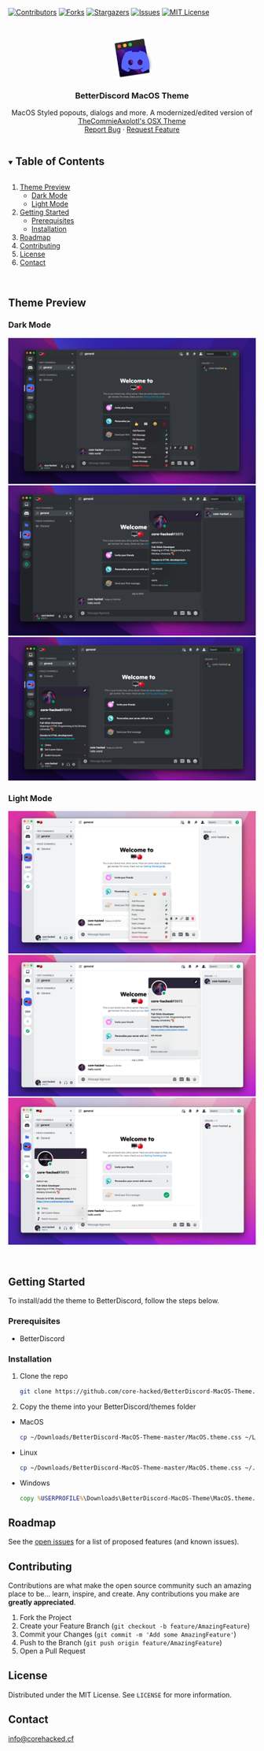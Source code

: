 [![Contributors][contributors-shield]][contributors-url]
[![Forks][forks-shield]][forks-url]
[![Stargazers][stars-shield]][stars-url]
[![Issues][issues-shield]][issues-url]
[![MIT License][license-shield]][license-url]

<!-- PROJECT LOGO -->
<br />
<p align="center">
  <a href="https://github.com/core-hacked/BetterDiscord-MacOS-Theme">
    <img src="favicon.png" alt="Logo" width="80" height="80">
  </a>

  <h3 align="center">BetterDiscord MacOS Theme</h3>

  <p align="center">
    MacOS Styled popouts, dialogs and more. A modernized/edited version of <a href="https://betterdiscord.app/theme/OSX">TheCommieAxolotl's OSX Theme</a>
    <br />
    <a href="https://github.com/core-hacked/BetterDiscord-MacOS-Theme/issues">Report Bug</a>
    ·
    <a href="https://github.com/core-hacked/BetterDiscord-MacOS-Theme/issues">Request Feature</a>
  </p>
</p>



<!-- TABLE OF CONTENTS -->
<details open="open">
  <summary><h2 style="display: inline-block">Table of Contents</h2></summary>
  <ol>
    <li>
      <a href="#theme-preview">Theme Preview</a>
      <ul>
        <li><a href="#dark-mode">Dark Mode</a></li>
        <li><a href="#light-mode">Light Mode</a></li>
      </ul>
    </li>
    <li>
      <a href="#getting-started">Getting Started</a>
      <ul>
        <li><a href="#prerequisites">Prerequisites</a></li>
        <li><a href="#installation">Installation</a></li>
      </ul>
    </li>
    <li><a href="#roadmap">Roadmap</a></li>
    <li><a href="#contributing">Contributing</a></li>
    <li><a href="#license">License</a></li>
    <li><a href="#contact">Contact</a></li>
  </ol>
</details>

<br/>

<!-- THEME PREVIEW -->
## Theme Preview

### Dark Mode

<img src="./previews/darkmode1.png"/> <br/>
<img src="./previews/darkmode2.png"/> <br/>
<img src="./previews/darkmode3.png"/> <br/>

### Light Mode

<img src="./previews/lightmode1.png"/> <br/>
<img src="./previews/lightmode2.png"/> <br/>
<img src="./previews/lightmode3.png"/> <br/>
 
<br/>


<!-- GETTING STARTED -->
## Getting Started

To install/add the theme to BetterDiscord, follow the steps below.

### Prerequisites

* BetterDiscord

### Installation

1. Clone the repo
   ```sh
   git clone https://github.com/core-hacked/BetterDiscord-MacOS-Theme.git
   ```
2. Copy the theme into your BetterDiscord/themes folder
* MacOS
    ```sh
    cp ~/Downloads/BetterDiscord-MacOS-Theme-master/MacOS.theme.css ~/Library/Application\ Support/BetterDiscord/themes/
    ```
 * Linux
    ```sh
    cp ~/Downloads/BetterDiscord-MacOS-Theme-master/MacOS.theme.css ~/.config/BetterDiscord/themes/
    ```

* Windows
   ```bat
   copy %USERPROFILE%\Downloads\BetterDiscord-MacOS-Theme\MacOS.theme.css %AppData%\BetterDiscord\themes\
   ```

<!-- ROADMAP -->
## Roadmap

See the [open issues](https://github.com/core-hacked/BetterDiscord-MacOS-Theme/issues) for a list of proposed features (and known issues).



<!-- CONTRIBUTING -->
## Contributing

Contributions are what make the open source community such an amazing place to be... learn, inspire, and create. Any contributions you make are **greatly appreciated**.

1. Fork the Project
2. Create your Feature Branch (`git checkout -b feature/AmazingFeature`)
3. Commit your Changes (`git commit -m 'Add some AmazingFeature'`)
4. Push to the Branch (`git push origin feature/AmazingFeature`)
5. Open a Pull Request



<!-- LICENSE -->
## License

Distributed under the MIT License. See `LICENSE` for more information.



<!-- CONTACT -->
## Contact

[info@corehacked.cf](mailto:info@corehacked.cf)


<!-- MARKDOWN LINKS & IMAGES -->
<!-- https://www.markdownguide.org/basic-syntax/#reference-style-links -->
[contributors-shield]: https://img.shields.io/github/contributors/core-hacked/BetterDiscord-MacOS-Theme.svg?colorA=1e1e28&colorB=E38C8F&style=for-the-badge&logo=starship%20style=for-the-badge
[contributors-url]: https://github.com/core-hacked/BetterDiscord-MacOS-Theme/graphs/contributors
[forks-shield]: https://img.shields.io/github/forks/core-hacked/BetterDiscord-MacOS-Theme.svg?colorA=1e1e28&colorB=A4B9EF&style=for-the-badge&logo=starship%20style=for-the-badge
[forks-url]: https://github.com/core-hacked/BetterDiscord-MacOS-Theme/network/members
[stars-shield]: https://img.shields.io/github/stars/core-hacked/BetterDiscord-MacOS-Theme.svg?colorA=1e1e28&colorB=EBDDAA&style=for-the-badge&logo=starship%20style=for-the-badge
[stars-url]: https://github.com/core-hacked/BetterDiscord-MacOS-Theme/stargazers
[issues-shield]: https://img.shields.io/github/issues/core-hacked/BetterDiscord-MacOS-Theme.svg?colorA=1e1e28&colorB=B1E3AD&style=for-the-badge&logo=starship%20style=for-the-badge
[issues-url]: https://github.com/core-hacked/BetterDiscord-MacOS-Theme/issues
[license-shield]: https://img.shields.io/github/license/core-hacked/BetterDiscord-MacOS-Theme.svg?colorA=1e1e28&colorB=F9C096&style=for-the-badge&logo=starship%20style=for-the-badge
[license-url]: https://github.com/core-hacked/BetterDiscord-MacOS-Theme/blob/master/LICENSE.txt
